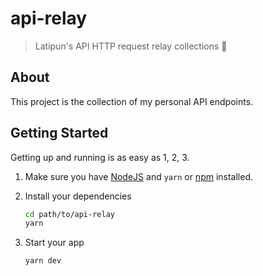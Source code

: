 # api-relay

> Latipun&#39;s API HTTP request relay collections 🔄

## About

This project is the collection of my personal API endpoints.

## Getting Started

Getting up and running is as easy as 1, 2, 3.

1. Make sure you have [NodeJS](https://nodejs.org/) and `yarn` or [npm](https://www.npmjs.com/) installed.
2. Install your dependencies

   ```bash
   cd path/to/api-relay
   yarn
   ```

3. Start your app

   ```bash
   yarn dev
   ```
